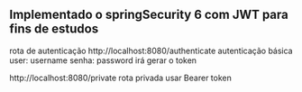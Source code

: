 ## Implementado o springSecurity 6 com JWT para fins de estudos

rota de autenticação 
http://localhost:8080/authenticate
autenticação básica user: username senha: password
irá gerar o token

http://localhost:8080/private
rota privada 
usar Bearer token
